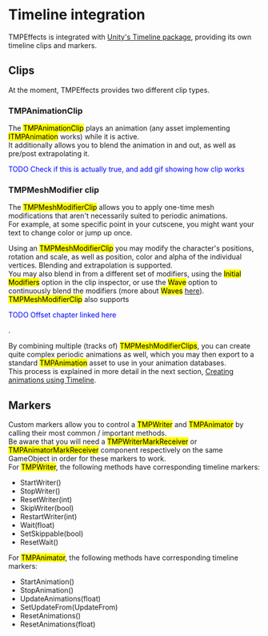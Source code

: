 <link rel="stylesheet" type="text/css" href="../styles.css">

# Timeline integration
TMPEffects is integrated with [Unity's Timeline package](https://docs.unity3d.com/Packages/com.unity.timeline@1.2/manual/index.html), providing its own timeline clips and markers.

## Clips
At the moment, TMPEffects provides two different clip types.
### TMPAnimationClip
The <mark class="markstyle">TMPAnimationClip</mark> plays an animation (any asset implementing <mark class="markstyle">ITMPAnimation</mark> works) while it is active.  
It additionally allows you to blend the animation in and out, as well as pre/post extrapolating it. <p style="color:blue">TODO Check if this is actually true, and add gif showing how clip works</p>

### TMPMeshModifier clip
The <mark class="markstyle">TMPMeshModifierClip</mark> allows you to apply one-time mesh modifications that aren't necessarily suited to periodic animations.  
For example, at some specific point in your cutscene, you might want your text to change color or jump up once.  

Using an <mark class="markstyle">TMPMeshModifierClip</mark> you may modify the character's positions, rotation and scale, as well as position, color and alpha of the individual vertices.
Blending and extrapolation is supported.  
You may also blend in from a different set of modifiers, using the <mark class="markstyle">Initial Modifiers</mark> option in the clip inspector, or use the <mark class="markstyle">Wave</mark> option to continuously blend the modifiers 
(more about <mark class="markstyle">Waves</mark> [here](tmpanimator_animationutility_wave.md)).  
<mark class="markstyle">TMPMeshModifierClip</mark> also supports <p style="color:blue">TODO Offset chapter linked here</p>.  


By combining multiple (tracks of) <mark class="markstyle">TMPMeshModifierClips</mark>, you can create quite complex periodic animations as well, which you may then export to a standard <mark class="markstyle">TMPAnimation</mark> asset to use in your animation databases.  
This process is explained in more detail in the next section, [Creating animations using Timeline](timeline_creatinganimations.html).


## Markers
Custom markers allow you to control a <mark class="markstyle">TMPWriter</mark> and <mark class="markstyle">TMPAnimator</mark> by calling their most common / important methods.  
Be aware that you will need a <mark class="markstyle">TMPWriterMarkReceiver</mark> or <mark class="markstyle">TMPAnimatorMarkReceiver</mark> component respectively on the same GameObject in order for these markers to work.  
For <mark class="markstyle">TMPWriter</mark>, the following methods have corresponding timeline markers:

- StartWriter()
- StopWriter()
- ResetWriter(int)
- SkipWriter(bool)
- RestartWriter(int)
- Wait(float)
- SetSkippable(bool)
- ResetWait() 

For <mark class="markstyle">TMPAnimator</mark>, the following methods have corresponding timeline markers:

- StartAnimation()
- StopAnimation()
- UpdateAnimations(float)
- SetUpdateFrom(UpdateFrom)
- ResetAnimations()
- ResetAnimations(float)
